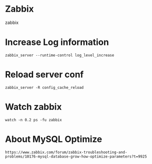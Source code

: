 # Zabbix
zabbix

# Increase Log information
```console
zabbix_server --runtime-control log_level_increase
```

# Reload server conf
```console
zabbix_server -R config_cache_reload
```

# Watch zabbix 
```console
watch -n 0.2 ps -fu zabbix
```

# About MySQL Optimize
```console
https://www.zabbix.com/forum/zabbix-troubleshooting-and-problems/10176-mysql-database-grow-how-optimize-parameters?t=9925
```
